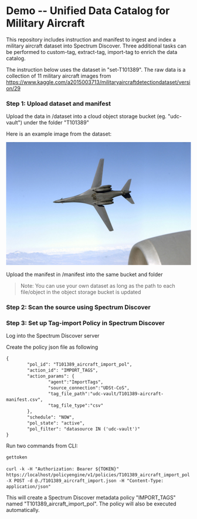 # Demo -- Unified Data Catalog for Military Aircraft


This repository includes instruction and manifest to ingest and index a military aircraft dataset into Spectrum Discover. Three additional tasks can be performed to custom-tag, extract-tag, import-tag to enrich the data catalog. 


The instruction below uses the dataset in "set-T101389". The raw data is a collection of 11 military aircraft images from https://www.kaggle.com/a2015003713/militaryaircraftdetectiondataset/version/29



### Step 1: Upload dataset and manifest

Upload the data in /dataset into a cloud object storage bucket (eg. "udc-vault") under the folder "T101389"

Here is an example image from the dataset:

<img src=set-T101389/dataset/00b2add164cb42440a52064e390ea3d2.jpg>


Upload the manifest in /manifest into the same bucket and folder

> Note: You can use your own dataset as long as the path to each file/object in the object storage bucket is updated


### Step 2: Scan the source using Spectrum Discover


### Step 3: Set up Tag-import Policy in Spectrum Discover

Log into the Spectrum Discover server

Create the policy json file as following

    {
            "pol_id": "T101389_aircraft_import_pol",
            "action_id": "IMPORT_TAGS",
            "action_params": {
                    "agent":"ImportTags",
                    "source_connection":"UDSt-CoS",
                    "tag_file_path":"udc-vault/T101389-aircraft-manifest.csv",
                    "tag_file_type":"csv"
            },
            "schedule": "NOW",
            "pol_state": "active",
            "pol_filter": "datasource IN ('udc-vault')"
    }


Run two commands from CLI:

    gettoken

    curl -k -H "Authorization: Bearer ${TOKEN}" https://localhost/policyengine/v1/policies/T101389_aircraft_import_pol -X POST -d @./T101389_aircraft_import.json -H "Content-Type: application/json"


This will create a Spectrum Discover metadata policy "IMPORT_TAGS" named "T101389_aircraft_import_pol". The policy will also be executed automatically. 





